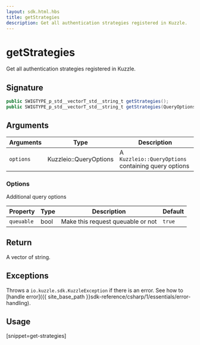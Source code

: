 ```yaml
---
layout: sdk.html.hbs
title: getStrategies
description: Get all authentication strategies registered in Kuzzle.
---
```


# getStrategies

Get all authentication strategies registered in Kuzzle.

## Signature

```csharp
public SWIGTYPE_p_std__vectorT_std__string_t getStrategies();
public SWIGTYPE_p_std__vectorT_std__string_t getStrategies(QueryOptions options);
```

## Arguments

| Arguments    | Type    | Description
|--------------|---------|-------------
| `options`  | Kuzzleio::QueryOptions    | A `Kuzzleio::QueryOptions` containing query options

### **Options**

Additional query options

| Property     | Type    | Description                       | Default
| ---------- | ------- | --------------------------------- | -------
| `queuable` | bool | Make this request queuable or not | `true`

## Return

A vector of string.

## Exceptions

Throws a `io.kuzzle.sdk.KuzzleException` if there is an error. See how to [handle error]({{ site_base_path }}sdk-reference/csharp/1/essentials/error-handling).

## Usage

[snippet=get-strategies]
